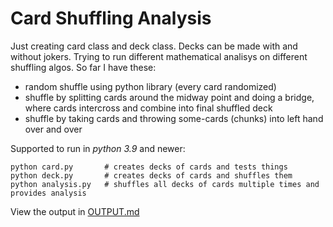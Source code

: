 
# Card Shuffling Analysis

Just creating card class and deck class.
Decks can be made with and without jokers.
Trying to run different mathematical analisys on different shuffling algos. So far I have these:

- random shuffle using python library (every card randomized)
- shuffle by splitting cards around the midway point and doing a bridge, where cards intercross and combine into final shuffled deck
- shuffle by taking cards and throwing some-cards (chunks) into left hand over and over

Supported to run in *python 3.9* and newer:

```
python card.py       # creates decks of cards and tests things
python deck.py       # creates decks of cards and shuffles them
python analysis.py   # shuffles all decks of cards multiple times and provides analysis
```

View the output in [OUTPUT.md](OUTPUT.md)